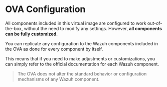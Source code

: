 # OVA Configuration

All components included in this virtual image are configured to work out-of-the-box, without the need to modify any settings. However, **all components can be fully customized.**

You can replicate any configuration to the Wazuh components included in the OVA as done for every component by itself.

This means that if you need to make adjustments or customizations, you can simply refer to the official documentation for each Wazuh component.

> The OVA does not alter the standard behavior or configuration mechanisms of any Wazuh component.
